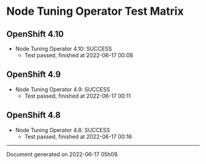 
Node Tuning Operator Test Matrix
================================

OpenShift 4.10
--------------



* Node Tuning Operator 4.10: SUCCESS
  - Test passed, finished at 2022-06-17 00:08






OpenShift 4.9
-------------



* Node Tuning Operator 4.9: SUCCESS
  - Test passed, finished at 2022-06-17 00:11






OpenShift 4.8
-------------



* Node Tuning Operator 4.8: SUCCESS
  - Test passed, finished at 2022-06-17 00:16






---
Document generated on 2022-06-17 05h09.

